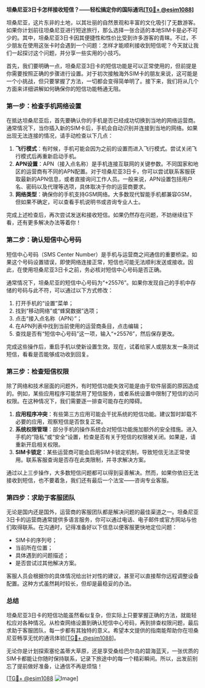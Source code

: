 **坦桑尼亚3日卡怎样接收短信？——轻松搞定你的国际通讯[[TG💪+ @esim1088](https://t.me/s/esim1088)]**

坦桑尼亚，这片东非的土地，以其壮丽的自然景观和丰富的文化吸引了无数游客。如果你计划前往坦桑尼亚进行短途旅行，那么选择一张合适的本地SIM卡是必不可少的。其中，坦桑尼亚3日卡因其便捷性和性价比受到许多游客的青睐。不过，不少朋友在使用这张卡时会遇到一个问题：怎样才能顺利接收到短信呢？今天就让我们一起探讨这个问题，并分享一些实用的小技巧。

首先，我们要明确一点，坦桑尼亚3日卡的短信功能是可以正常使用的，但前提是你需要按照正确的步骤进行设置。对于初次接触海外SIM卡的朋友来说，这可能是一个小挑战，但只要掌握了方法，一切都会变得简单明了。接下来，我们将从几个方面来详细讲解如何确保你的短信功能畅通无阻。

### **第一步：检查手机网络设置**
在抵达坦桑尼亚后，首先要确认你的手机是否已经成功切换到当地的网络运营商。通常情况下，当你插入新的SIM卡后，手机会自动识别并连接到当地的网络。如果出现无法连接的情况，请手动检查以下几点：

1. **飞行模式**：有时候，手机可能会因为之前的设置而进入飞行模式。尝试关闭飞行模式后再重新启动手机。
2. **APN设置**：APN（接入点名称）是手机连接互联网的关键参数。不同国家和地区的运营商有不同的APN配置。对于坦桑尼亚3日卡，你可以尝试联系客服获取最新的APN信息，或者直接询问工作人员。一般来说，APN设置包括用户名、密码以及代理等选项，具体取决于你的运营商要求。
3. **网络类型**：确保你的手机支持GSM网络。大多数现代智能手机都兼容GSM，但如果不确定，可以查看手机说明书或咨询专业人士。

完成上述检查后，再次尝试发送和接收短信。如果仍然存在问题，不妨继续往下看，还有更多解决办法等着你！

### **第二步：确认短信中心号码**
短信中心号码（SMS Center Number）是手机与运营商之间通信的重要桥梁。如果这个号码设置错误，即使网络连接正常，短信也可能无法顺利发送或接收。因此，在使用坦桑尼亚3日卡之前，务必核对短信中心号码是否正确。

通常情况下，坦桑尼亚的短信中心号码为“+25576”。如果你发现自己的手机中存储的号码与此不符，可以通过以下方式修改：

1. 打开手机的“设置”菜单；
2. 找到“移动网络”或“蜂窝数据”选项；
3. 点击“接入点名称（APN）”；
4. 在APN列表中找到当前使用的运营商条目，点击编辑；
5. 查找是否有“短信中心号码”这一项，输入“+25576”，然后保存更改。

完成这些操作后，重启手机以使新设置生效。现在，试着给家人或朋友发一条测试短信，看看是否能够成功收到回复。

### **第三步：检查短信权限**
除了网络和技术层面的问题外，有时短信功能失效可能是由于软件层面的原因造成的。例如，某些应用程序可能禁用了短信服务，或者系统设置中限制了短信的访问权限。在这种情况下，我们需要逐一排查可能存在的障碍。

1. **应用程序冲突**：有些第三方应用可能会干扰系统的短信功能。建议暂时卸载不必要的应用，观察短信是否恢复正常。
2. **系统权限管理**：部分手机的操作系统会对短信功能施加额外的安全措施。进入手机的“隐私”或“安全”设置，检查是否有关于短信的权限被关闭。如果是，请重新开启相关权限。
3. **SIM卡锁定**：某些运营商可能会启用SIM卡锁定机制，导致短信无法正常使用。联系客服查询是否存在此类限制，并寻求解决方案。

通过以上三步操作，大多数短信问题都可以得到妥善解决。然而，如果你依旧无法接收到短信，也不要着急，我们还有最后一个法宝——咨询专业客服。

### **第四步：求助于客服团队**
无论是国内还是国外，运营商的客服团队都是解决问题的最佳渠道之一。坦桑尼亚3日卡的运营商通常提供多语言服务，你可以通过电话、电子邮件或官方网站与他们取得联系。在沟通时，记得准备好以下信息以便客服更快地定位问题：

- SIM卡的序列号；
- 当前所在位置；
- 具体遇到的问题描述；
- 是否尝试过其他解决方案。

客服人员会根据你的具体情况给出针对性的建议，甚至可以直接帮你远程调整设备配置。这种方式虽然耗时较长，但却是最稳妥的办法。

### **总结**
坦桑尼亚3日卡的短信功能虽然看似复杂，但实际上只要掌握正确的方法，就能轻松应对各种情况。从检查网络设置到确认短信中心号码，再到排查权限问题，最后求助于客服团队，每一步都有其独特的意义。希望本文提供的指南能帮助你在坦桑尼亚畅享无忧的通讯体验[[TG💪+ @esim1088](https://t.me/s/esim1088)]。

无论你是计划探索塞伦盖蒂大草原，还是享受桑给巴尔岛的碧海蓝天，一张优质的SIM卡都能让你随时保持联系，记录下旅途中的每一个精彩瞬间。所以，出发前别忘了提前做好准备，让通信不再是烦恼！

[[TG💪+ @esim1088](https://t.me/s/esim1088) ![Image](https://i.postimg.cc/4NQfJmqS/Snipaste-2025-05-13-00-14-12.png)]
